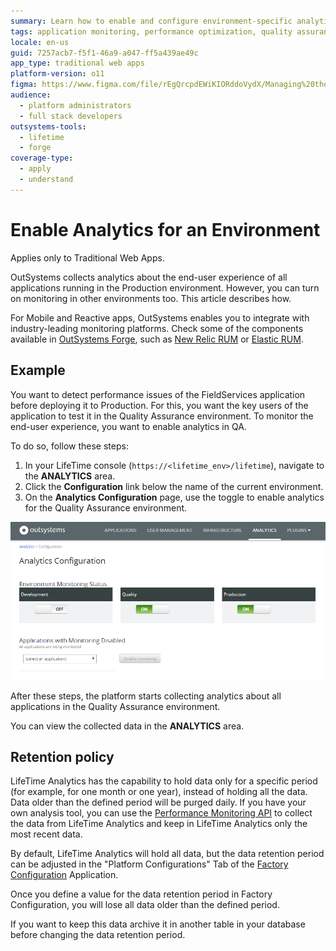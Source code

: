 ```yaml
---
summary: Learn how to enable and configure environment-specific analytics for Traditional Web Apps in OutSystems 11 (O11) using the LifeTime console.
tags: application monitoring, performance optimization, quality assurance, lifetime console, analytics configuration
locale: en-us
guid: 7257acb7-f5f1-46a9-a047-ff5a439ae49c
app_type: traditional web apps
platform-version: o11
figma: https://www.figma.com/file/rEgQrcpdEWiKIORddoVydX/Managing%20the%20Applications%20Lifecycle?node-id=267:124
audience:
  - platform administrators
  - full stack developers
outsystems-tools:
  - lifetime
  - forge
coverage-type:
  - apply
  - understand
---
```


# Enable Analytics for an Environment

<div class="info" markdown="1">

Applies only to Traditional Web Apps.

</div>

OutSystems collects analytics about the end-user experience of all applications running in the Production environment. However, you can turn on monitoring in other environments too. This article describes how.

<div class="info" markdown="1">

For Mobile and Reactive apps, OutSystems enables you to integrate with industry-leading monitoring platforms. Check some of the components available in [OutSystems Forge](https://www.outsystems.com/forge/), such as [New Relic RUM](https://www.outsystems.com/forge/component-overview/6848/new-relic-rum) or [Elastic RUM](https://www.outsystems.com/forge/component-overview/7341/elastic-rum).

</div>

## Example

You want to detect performance issues of the FieldServices application before deploying it to Production. For this, you want the key users of the application to test it in the Quality Assurance environment. To monitor the end-user experience, you want to enable analytics in QA.

To do so, follow these steps:

1. In your LifeTime console (`https://<lifetime_env>/lifetime`), navigate to the **ANALYTICS** area.
1. Click the **Configuration** link below the name of the current environment.
1. On the **Analytics Configuration** page, use the toggle to enable analytics for the Quality Assurance environment.

![Screenshot of the Analytics Configuration page with the toggle switched on to enable analytics for the Quality Assurance environment](images/enable-analytics-for-an-environment.png "Enabling Analytics in the Quality Assurance Environment")

After these steps, the platform starts collecting analytics about all applications in the Quality Assurance environment.

You can view the collected data in the **ANALYTICS** area.

## Retention policy

LifeTime Analytics has the capability to hold data only for a specific period (for example, for one month or one year), instead of holding all the data. Data older than the defined period will be purged daily. If you have your own analysis tool, you can use the [Performance Monitoring API](../ref/apis/performancemonitoring-api.md) to collect the data from LifeTime Analytics and keep in LifeTime Analytics only the most recent data.

By default, LifeTime Analytics will hold all data, but the data retention period can be adjusted in the "Platform Configurations" Tab of the [Factory Configuration](https://www.outsystems.com/forge/25/) Application. 

Once you define a value for the data retention period in Factory Configuration, you will lose all data older than the defined period.

If you want to keep this data archive it in another table in your database before changing the data retention period.
